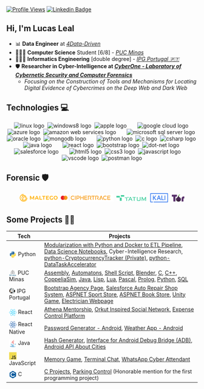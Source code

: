 [![Profile Views](https://hits.seeyoufarm.com/api/count/incr/badge.svg?url=https%3A%2F%2Fgithub.com%2Flucasoal&count_bg=%2000000&title_bg=%23000000&icon=&color=%23E7E7E7&title=Profile+Views&edge_flat=false)](https://hits.seeyoufarm.com) [![Linkedin Badge](https://img.shields.io/badge/-Linkedin-0D4074?=flat-circle&labelColor=black&logo=linkedin&logoColor=FFFFFF&link=https://www.linkedin.com/in/lucasomarandradeleal/)](https://www.linkedin.com/in/lucasleall/)

## Hi, I'm Lucas Leal

- 📊 **Data Engineer** at [_4Data-Driven_](http://www.4datadriven.com.br/)
- 👨🏻‍💻 **Computer Science** Student [6/8] - [_PUC Minas_](https://computacao.pucpcaldas.br/)
- 👨🏻‍💻 **Informatics Engineering** [double degree] - [_IPG Portugal 🇵🇹_](https://politecnicoguarda.pt/)
- 🛡️ **Researcher in Cyber-Intelligence at [_CyberOne - Laboratory of Cybernetic Security and Computer Forensics_](https://sites.google.com/view/cyberonelab)**
  - _Focusing on the Construction of Tools and Mechanisms for Locating Digital Evidence of Cybercrimes on the Deep Web and Dark Web_

## Technologies 💻
<div align="center">
  <!-- Sistemas Operacionais -->
  <img src="https://cdn.jsdelivr.net/gh/devicons/devicon/icons/linux/linux-original.svg" height="30" alt="linux logo"/>
  <img width="0"/>
  <img src="https://cdn.jsdelivr.net/gh/devicons/devicon/icons/windows8/windows8-original.svg" height="30" alt="windows8 logo"/>
  <img width="0"/>
  <img src="https://cdn.simpleicons.org/apple/B0BEC5" height="30" alt="apple logo"/>

  <!-- Nuvem -->
  <img width="20"/>
  <img src="https://skillicons.dev/icons?i=gcp" height="30" alt="google cloud logo"/>
  <img width="0"/>
  <img src="https://skillicons.dev/icons?i=azure" height="30" alt="azure logo"/>
  <img width="0"/>
  <img src="https://skillicons.dev/icons?i=aws" height="30" alt="amazon web services logo"/>

  <!-- Bancos de Dados -->
  <img width="20"/>
  <img src="https://cdn.jsdelivr.net/gh/devicons/devicon/icons/microsoftsqlserver/microsoftsqlserver-plain.svg" height="30" alt="microsoft sql server logo"/>
  <img width="0"/>
  <img src="https://cdn.jsdelivr.net/gh/devicons/devicon/icons/oracle/oracle-original.svg" height="30" alt="oracle logo"/>
  <img width="0"/>
  <img src="https://skillicons.dev/icons?i=mongodb" height="30" alt="mongodb logo"/>

  <!-- Linguagens de Programação -->
  <img width="20"/>
  <img src="https://skillicons.dev/icons?i=py" height="30" alt="python logo"/>
  <img width="0"/>
  <img src="https://skillicons.dev/icons?i=c" height="30" alt="c logo"/>
  <img width="0"/>
  <img src="https://skillicons.dev/icons?i=cs" height="30" alt="csharp logo"/>
  <img width="0"/>
  <img src="https://skillicons.dev/icons?i=java" height="30" alt="java logo"/>

  <!-- Frameworks e Bibliotecas -->
  <img width="20"/>
  <img src="https://skillicons.dev/icons?i=react" height="30" alt="react logo"/>
  <img width="0"/>
  <img src="https://skillicons.dev/icons?i=bootstrap" height="30" alt="bootstrap logo"/>
  <img width="0"/>
  <img src="https://skillicons.dev/icons?i=dotnet" height="30" alt="dot-net logo"/>
  <img width="0"/>
  <img src="https://cdn.jsdelivr.net/gh/devicons/devicon/icons/salesforce/salesforce-original.svg" height="30" alt="salesforce logo"/>
  
  <!-- Desenvolvimento Web -->
  <img width="20"/>
  <img src="https://skillicons.dev/icons?i=html" height="30" alt="html5 logo"/>
  <img width="0"/>
  <img src="https://skillicons.dev/icons?i=css" height="30" alt="css3 logo"/>
  <img width="0"/>
  <img src="https://skillicons.dev/icons?i=js" height="30" alt="javascript logo"/>

  <!-- Ferramentas de Desenvolvimento -->
  <img width="20"/>
  <img src="https://skillicons.dev/icons?i=vscode" height="30" alt="vscode logo"/>
  <img width="0"/>
  <img src="https://skillicons.dev/icons?i=postman" height="30" alt="postman logo"/>

  <!-- Outras Tecnologias e Ferramentas
  <img width="20"/>
  <img src="https://skillicons.dev/icons?i=ps" height="30" alt="adobe photoshop logo"/>
  <img width="0"/>
  <img src="https://skillicons.dev/icons?i=pr" height="30" alt="adobe premiere pro logo"/>
  -->
</div>


## Forensic 🛡️

<div align="center"> 
  <img align="center" alt="Maltego"     height="20" src="images/icons/maltego.png">
  <img width="0"/>
  <img align="center" alt="CipherTrace" height="20" src="images/icons/ciphertrace.png">
  <img width="0"/>
  <img align="center" alt="TATUM"       height="15" src="images/icons/tatum.png">
  <img width="0"/>
  <img align="center" alt="Kali Linux"  height="30" src="images/icons/kali.svg">
  <img width="0"/>
  <img align="center" alt="TOR"         height="20" src="images/icons/tor.png">
</div>

## Some Projects 🧑‍💻


| Tech        | Projects                                                                                                                |
|-------------------|-------------------------------------------------------------------------------------------------------------------------|
| <img align="top" alt="Python" height="20" src="images/icons/python.svg"> Python            | [Modularization with Python and Docker to ETL Pipeline](https://github.com/lucasoal/ModularizationPythonDockerETLpipeline), [Data Science Notebooks](https://github.com/lucasoal/puc-CienciaDaComputacao#python-notebook-), Cyber-Intelligence Research, [python-CryptocurrencyTracker (Private)](https://github.com/lucasoal/python-CryptocurrencyTracker), [python-DataTaskAccelerator](https://github.com/lucasoal/python-DataTaskAccelerator) |
| <img align="top" alt="PUC" height="17" src="images/icons/puc_minas.png"> PUC Minas         | [Assembly](https://github.com/lucasoal/puc-CienciaDaComputacao#assembly-), [Automatons](https://github.com/lucasoal/puc-CienciaDaComputacao#automatons-), [Shell Script](https://github.com/lucasoal/puc-CienciaDaComputacao#shell-script-), [Blender](https://github.com/lucasoal/puc-CienciaDaComputacao#blender-), [C](https://github.com/lucasoal/puc-CienciaDaComputacao#c-), [C++](https://github.com/lucasoal/puc-CienciaDaComputacao#c-1-), [CoppeliaSim](https://github.com/lucasoal/puc-CienciaDaComputacao#coppeliasim-), [Java](https://github.com/lucasoal/puc-CienciaDaComputacao#java-), [Lisp](https://github.com/lucasoal/puc-CienciaDaComputacao#lisp-), [Lua](https://github.com/lucasoal/puc-CienciaDaComputacao#lua-), [Pascal](https://github.com/lucasoal/puc-CienciaDaComputacao#pascal-), [Prolog](https://github.com/lucasoal/puc-CienciaDaComputacao#prolog-), [Python](https://github.com/lucasoal/puc-CienciaDaComputacao#python-notebook-), [SQL](https://github.com/lucasoal/puc-CienciaDaComputacao#sql-) |
| <img align="top" alt="IPG" height="17" src="images/icons/ipg.png"> IPG Portugal      | [Bootstrap Agency Page](https://github.com/lucasoal/bootstrap-ipg_ti-JupiterxWebsiteAgency), [Salesforce Auto Repair Shop System](https://github.com/lucasoal/salesforce-ipg_dsc-AutoRepairShop), [ASPNET Sport Store](https://github.com/lucasoal/aspnet-ipg_pi-SportsStore), [ASPNET Book Store](https://github.com/lucasoal/aspnet-ipg_pi-Books), [Unity Game](https://github.com/lucasoal/unity-ipg_sm-CockroachesInvaders), [Electrician Webpage](https://github.com/lucasoal/web-ipg_ti-AvadaWebsiteElectrician) |
| <img align="top" alt="React" height="20" src="images/icons/react.svg"> React             | [Athena Mentorship](https://github.com/athena-mentorship), [Orkut Inspired Social Network](https://github.com/lucasoal/Alurakut), [Expense Control Platform](https://github.com/lucasoal/ReactRedux) |
| <img align="top" alt="React Native" height="20" src="images/icons/react_native.png"> React Native      | [Password Generator - Android](https://github.com/lucasoal/app-password-generator), [Weather App - Android](https://github.com/lucasoal/AppClimapp) |
| <img align="top" alt="Java" height="20" src="images/icons/java.svg"> Java              | [Hash Generator](https://github.com/lucasoal/JavaGeradorHash), [Interface for Android Debug Bridge (ADB)](https://github.com/lucasoal/java-AdbInterface), [Android API About Cities](https://github.com/lucasoal/java-AndroidGeodbAPI) |
| <img align="top" alt="JavaScript" height="20" src="images/icons/js.svg"> JavaScript        | [Memory Game](https://github.com/lucasoal/javascript-course-MemoryGame), [Terminal Chat](https://github.com/lucasoal/javascript-course-Tchat), [WhatsApp Cyber Attendant](https://github.com/lucasoal/javascript-WppBot) |
| <img align="top" alt="C" height="20" src="images/icons/c.svg"> C                 | [C Projects](https://github.com/lucasoal/puc-CienciaDaComputacao#c), [Parking Control](https://github.com/lucasoal/puc-CienciaDaComputacao/tree/main/C/C-Estacionamentos) (Honorable mention for the first programming project) |
